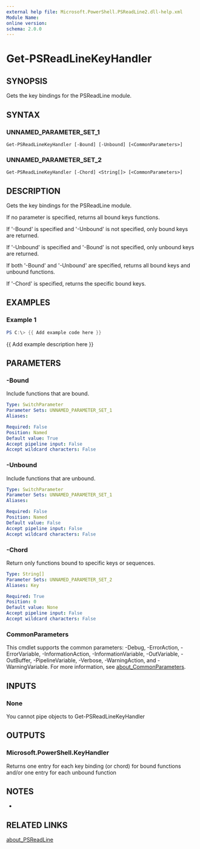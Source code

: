 ```yaml
---
external help file: Microsoft.PowerShell.PSReadLine2.dll-help.xml
Module Name:
online version:
schema: 2.0.0
---
```


# Get-PSReadLineKeyHandler

## SYNOPSIS
Gets the key bindings for the PSReadLine module.

## SYNTAX

### UNNAMED_PARAMETER_SET_1
```
Get-PSReadLineKeyHandler [-Bound] [-Unbound] [<CommonParameters>]
```

### UNNAMED_PARAMETER_SET_2
```
Get-PSReadLineKeyHandler [-Chord] <String[]> [<CommonParameters>]
```

## DESCRIPTION
Gets the key bindings for the PSReadLine module.

If no parameter is specified, returns all bound keys functions.

If '-Bound' is specified and '-Unbound' is not specified, only bound keys are returned.

If '-Unbound' is specified and '-Bound' is not specified, only unbound keys are returned.

If both '-Bound' and '-Unbound' are specified, returns all bound keys and unbound functions.

If '-Chord' is specified, returns the specific bound keys.

## EXAMPLES

### Example 1
```powershell
PS C:\> {{ Add example code here }}
```

{{ Add example description here }}

## PARAMETERS

### -Bound
Include functions that are bound.

```yaml
Type: SwitchParameter
Parameter Sets: UNNAMED_PARAMETER_SET_1
Aliases:

Required: False
Position: Named
Default value: True
Accept pipeline input: False
Accept wildcard characters: False
```

### -Unbound
Include functions that are unbound.

```yaml
Type: SwitchParameter
Parameter Sets: UNNAMED_PARAMETER_SET_1
Aliases:

Required: False
Position: Named
Default value: False
Accept pipeline input: False
Accept wildcard characters: False
```

### -Chord
Return only functions bound to specific keys or sequences.

```yaml
Type: String[]
Parameter Sets: UNNAMED_PARAMETER_SET_2
Aliases: Key

Required: True
Position: 0
Default value: None
Accept pipeline input: False
Accept wildcard characters: False
```

### CommonParameters
This cmdlet supports the common parameters: -Debug, -ErrorAction, -ErrorVariable, -InformationAction, -InformationVariable, -OutVariable, -OutBuffer, -PipelineVariable, -Verbose, -WarningAction, and -WarningVariable. For more information, see [about_CommonParameters](http://go.microsoft.com/fwlink/?LinkID=113216).

## INPUTS

### None
You cannot pipe objects to Get-PSReadLineKeyHandler

## OUTPUTS

### Microsoft.PowerShell.KeyHandler
Returns one entry for each key binding (or chord) for bound functions and/or one entry for each unbound function

## NOTES
*

## RELATED LINKS

[about_PSReadLine]()

